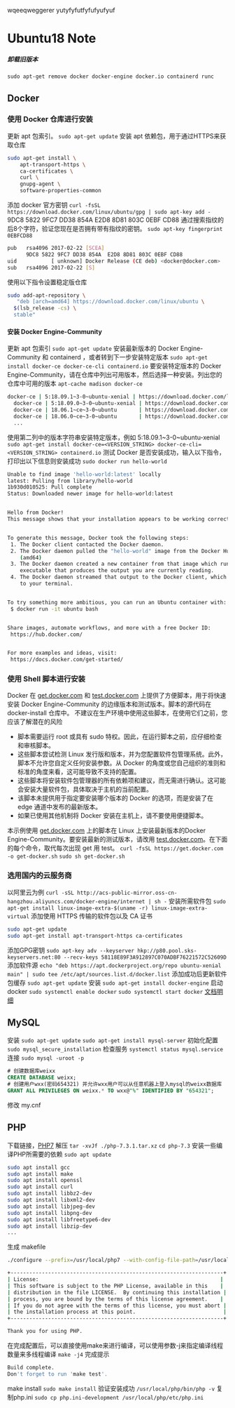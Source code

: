 wqeeqweggerer
yutyfyfutfyfufyufyuf
# Ubuntu18  Note

##### 卸载旧版本
`sudo apt-get remove docker docker-engine docker.io containerd runc`
## Docker
### 使用 Docker 仓库进行安装
更新 apt 包索引。
`sudo apt-get update`
安装 apt 依赖包，用于通过HTTPS来获取仓库
```bash
sudo apt-get install \
    apt-transport-https \
    ca-certificates \
    curl \
    gnupg-agent \
    software-properties-common
```
添加 docker 官方密钥
`curl -fsSL https://download.docker.com/linux/ubuntu/gpg | sudo apt-key add -`
9DC8 5822 9FC7 DD38 854A E2D8 8D81 803C 0EBF CD88 通过搜索指纹的后8个字符，验证您现在是否拥有带有指纹的密钥。
`sudo apt-key fingerprint 0EBFCD88`
```bash
pub   rsa4096 2017-02-22 [SCEA]
      9DC8 5822 9FC7 DD38 854A  E2D8 8D81 803C 0EBF CD88
uid           [ unknown] Docker Release (CE deb) <docker@docker.com>
sub   rsa4096 2017-02-22 [S]
```
使用以下指令设置稳定版仓库
```bash
sudo add-apt-repository \
   "deb [arch=amd64] https://download.docker.com/linux/ubuntu \
  $(lsb_release -cs) \
  stable"
```
#### 安装 Docker Engine-Community
更新 apt 包索引
`sudo apt-get update`
安装最新版本的 Docker Engine-Community 和 containerd ，或者转到下一步安装特定版本
`sudo apt-get install docker-ce docker-ce-cli containerd.io`
要安装特定版本的 Docker Engine-Community，请在仓库中列出可用版本，然后选择一种安装。列出您的仓库中可用的版本
`apt-cache madison docker-ce`
```bash
docker-ce | 5:18.09.1~3-0~ubuntu-xenial | https://download.docker.com/linux/ubuntu  xenial/stable amd64 Packages
  docker-ce | 5:18.09.0~3-0~ubuntu-xenial | https://download.docker.com/linux/ubuntu  xenial/stable amd64 Packages
  docker-ce | 18.06.1~ce~3-0~ubuntu       | https://download.docker.com/linux/ubuntu  xenial/stable amd64 Packages
  docker-ce | 18.06.0~ce~3-0~ubuntu       | https://download.docker.com/linux/ubuntu  xenial/stable amd64 Packages
  ...
```
使用第二列中的版本字符串安装特定版本，例如 5:18.09.1~3-0~ubuntu-xenial
`sudo apt-get install docker-ce=<VERSION_STRING> docker-ce-cli=<VERSION_STRING> containerd.io`
测试 Docker 是否安装成功，输入以下指令，打印出以下信息则安装成功
`sudo docker run hello-world`
```bash
Unable to find image 'hello-world:latest' locally
latest: Pulling from library/hello-world
1b930d010525: Pull complete                                                                                                                                  Digest: sha256:c3b4ada4687bbaa170745b3e4dd8ac3f194ca95b2d0518b417fb47e5879d9b5f
Status: Downloaded newer image for hello-world:latest


Hello from Docker!
This message shows that your installation appears to be working correctly.


To generate this message, Docker took the following steps:
 1. The Docker client contacted the Docker daemon.
 2. The Docker daemon pulled the "hello-world" image from the Docker Hub.
    (amd64)
 3. The Docker daemon created a new container from that image which runs the
    executable that produces the output you are currently reading.
 4. The Docker daemon streamed that output to the Docker client, which sent it
    to your terminal.


To try something more ambitious, you can run an Ubuntu container with:
 $ docker run -it ubuntu bash


Share images, automate workflows, and more with a free Docker ID:
 https://hub.docker.com/


For more examples and ideas, visit:
 https://docs.docker.com/get-started/
```
### 使用 Shell 脚本进行安装
Docker 在 [get.docker.com](get.docker.com) 和 [test.docker.com](test.docker.com) 上提供了方便脚本，用于将快速安装 Docker Engine-Community 的边缘版本和测试版本。脚本的源代码在 docker-install 仓库中。 不建议在生产环境中使用这些脚本，在使用它们之前，您应该了解潜在的风险
- 脚本需要运行 root 或具有 sudo 特权。因此，在运行脚本之前，应仔细检查和审核脚本。
- 这些脚本尝试检测 Linux 发行版和版本，并为您配置软件包管理系统。此外，脚本不允许您自定义任何安装参数。从 Docker 的角度或您自己组织的准则和标准的角度来看，这可能导致不支持的配置。
- 这些脚本将安装软件包管理器的所有依赖项和建议，而无需进行确认。这可能会安装大量软件包，具体取决于主机的当前配置。
- 该脚本未提供用于指定要安装哪个版本的 Docker 的选项，而是安装了在 edge 通道中发布的最新版本。
- 如果已使用其他机制将 Docker 安装在主机上，请不要使用便捷脚本。

本示例使用 [get.docker.com](get.docker.com) 上的脚本在 Linux 上安装最新版本的Docker Engine-Community。要安装最新的测试版本，请改用 [test.docker.com](test.docker.com)。在下面的每个命令，取代每次出现 get 用 test。
`curl -fsSL https://get.docker.com -o get-docker.sh`
`sudo sh get-docker.sh`
### 选用国内的云服务商
以阿里云为例
`curl -sSL http://acs-public-mirror.oss-cn-hangzhou.aliyuncs.com/docker-engine/internet | sh -`
安装所需软件包
`sudo apt-get install linux-image-extra-$(uname -r) linux-image-extra-virtual`
添加使用 HTTPS 传输的软件包以及 CA 证书
```bash
sudo apt-get update
sudo apt-get install apt-transport-https ca-certificates
```
添加GPG密钥
`sudo apt-key adv --keyserver hkp://p80.pool.sks-keyservers.net:80 --recv-keys 58118E89F3A912897C070ADBF76221572C52609D`
添加软件源
`echo "deb https://apt.dockerproject.org/repo ubuntu-xenial main" | sudo tee /etc/apt/sources.list.d/docker.list`
添加成功后更新软件包缓存
`sudo apt-get update`
安装
`sudo apt-get install docker-engine`
启动 docker
`sudo systemctl enable docker`
`sudo systemctl start docker`
[文档明细](https://www.runoob.com/docker/ubuntu-docker-install.html)

## MySQL
安装
`sudo apt-get update`
`sudo apt-get install mysql-server`
初始化配置
`sudo mysql_secure_installation`
检查服务
`systemctl status mysql.service`
连接
`sudo mysql -uroot -p`
```sql
# 创建数据库weixx
CREATE DATABASE weixx;
# 创建用户wxx(密码654321) 并允许wxx用户可以从任意机器上登入mysql的weixx数据库
GRANT ALL PRIVILEGES ON weixx.* TO wxx@"%" IDENTIFIED BY "654321";
```
修改 my.cnf


## PHP
下载链接，[PHP7](https://www.php.net/distributions/php-7.3.11.tar.gz)
解压
`tar -xvJf ./php-7.3.1.tar.xz`
`cd php-7.3`
安装一些编译PHP所需要的依赖
`sudo apt update`
```bash
sudo apt install gcc
sudo apt install make
sudo apt install openssl
sudo apt install curl
sudo apt install libbz2-dev
sudo apt install libxml2-dev
sudo apt install libjpeg-dev
sudo apt install libpng-dev
sudo apt install libfreetype6-dev
sudo apt install libzip-dev
...
```
生成 makefile
```bash
./configure --prefix=/usr/local/php7 --with-config-file-path=/usr/local/php/etc --enable-fpm --with-fpm-user=lx --with-fpm-group=lx --with-mysqli --with-pdo-mysql --with-iconv-dir --with-freetype-dir --with-jpeg-dir --with-png-dir --with-zlib --with-libxml-dir=/usr --enable-xml --disable-rpath --enable-bcmath --enable-shmop --enable-sysvsem --enable-inline-optimization --with-curl --enable-mbregex --enable-mbstring --enable-ftp --with-gd --with-openssl --with-mhash --enable-pcntl --enable-sockets --with-xmlrpc --enable-zip --enable-soap --without-pear --with-gettext --disable-fileinfo --enable-maintainer-zts
```
```bash
+--------------------------------------------------------------------+
| License:                                                          |
| This software is subject to the PHP License, available in this    |
| distribution in the file LICENSE.  By continuing this installation |
| process, you are bound by the terms of this license agreement.    |
| If you do not agree with the terms of this license, you must abort |
| the installation process at this point.                            |
+--------------------------------------------------------------------+

Thank you for using PHP.
```
在完成配置后，可以直接使用make来进行编译，可以使用参数-j来指定编译线程数量来多线程编译
`make -j4`
完成提示
```bash
Build complete.
Don't forget to run 'make test'.
```
make install
`sudo make install`
验证安装成功
`/usr/local/php/bin/php -v`
复制php.ini
`sudo cp php.ini-development /usr/local/php/etc/php.ini`












